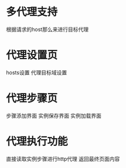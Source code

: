 多代理支持
===
根据请求的host那么来进行目标代理

代理设置页
===
hosts设置
代理目标域设置

代理步骤页
===
步骤添加界面
实例保存界面
实例加载界面

代理执行功能
===
直接读取实例步骤进行http代理
返回最终页面内容
